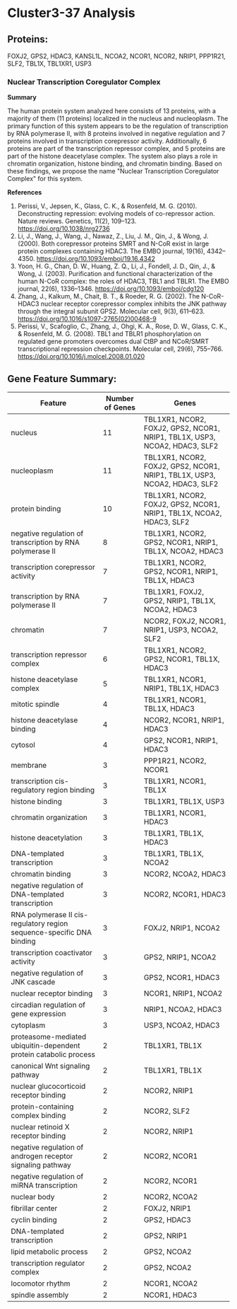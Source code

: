 # Cluster3-37 Analysis

## Proteins: 

FOXJ2, GPS2, HDAC3, KANSL1L, NCOA2, NCOR1, NCOR2, NRIP1, PPP1R21, SLF2, TBL1X, TBL1XR1, USP3

### Nuclear Transcription Coregulator Complex

**Summary**

The human protein system analyzed here consists of 13 proteins, with a majority of them (11 proteins) localized in the nucleus and nucleoplasm. The primary function of this system appears to be the regulation of transcription by RNA polymerase II, with 8 proteins involved in negative regulation and 7 proteins involved in transcription corepressor activity. Additionally, 6 proteins are part of the transcription repressor complex, and 5 proteins are part of the histone deacetylase complex. The system also plays a role in chromatin organization, histone binding, and chromatin binding. Based on these findings, we propose the name "Nuclear Transcription Coregulator Complex" for this system.

**References**

1. Perissi, V., Jepsen, K., Glass, C. K., & Rosenfeld, M. G. (2010). Deconstructing repression: evolving models of co-repressor action. Nature reviews. Genetics, 11(2), 109–123. https://doi.org/10.1038/nrg2736
2. Li, J., Wang, J., Wang, J., Nawaz, Z., Liu, J. M., Qin, J., & Wong, J. (2000). Both corepressor proteins SMRT and N-CoR exist in large protein complexes containing HDAC3. The EMBO journal, 19(16), 4342–4350. https://doi.org/10.1093/emboj/19.16.4342
3. Yoon, H. G., Chan, D. W., Huang, Z. Q., Li, J., Fondell, J. D., Qin, J., & Wong, J. (2003). Purification and functional characterization of the human N-CoR complex: the roles of HDAC3, TBL1 and TBLR1. The EMBO journal, 22(6), 1336–1346. https://doi.org/10.1093/emboj/cdg120
4. Zhang, J., Kalkum, M., Chait, B. T., & Roeder, R. G. (2002). The N-CoR-HDAC3 nuclear receptor corepressor complex inhibits the JNK pathway through the integral subunit GPS2. Molecular cell, 9(3), 611–623. https://doi.org/10.1016/s1097-2765(02)00468-9
5. Perissi, V., Scafoglio, C., Zhang, J., Ohgi, K. A., Rose, D. W., Glass, C. K., & Rosenfeld, M. G. (2008). TBL1 and TBLR1 phosphorylation on regulated gene promoters overcomes dual CtBP and NCoR/SMRT transcriptional repression checkpoints. Molecular cell, 29(6), 755–766. https://doi.org/10.1016/j.molcel.2008.01.020

## Gene Feature Summary: 

| Feature | Number of Genes | Genes |
| --- | --- | --- |
| nucleus | 11 | TBL1XR1, NCOR2, FOXJ2, GPS2, NCOR1, NRIP1, TBL1X, USP3, NCOA2, HDAC3, SLF2 |
| nucleoplasm | 11 | TBL1XR1, NCOR2, FOXJ2, GPS2, NCOR1, NRIP1, TBL1X, USP3, NCOA2, HDAC3, SLF2 |
| protein binding | 10 | TBL1XR1, NCOR2, FOXJ2, GPS2, NCOR1, NRIP1, TBL1X, NCOA2, HDAC3, SLF2 |
| negative regulation of transcription by RNA polymerase II | 8 | TBL1XR1, NCOR2, GPS2, NCOR1, NRIP1, TBL1X, NCOA2, HDAC3 |
| transcription corepressor activity | 7 | TBL1XR1, NCOR2, GPS2, NCOR1, NRIP1, TBL1X, HDAC3 |
|  transcription by RNA polymerase II | 7 | TBL1XR1, FOXJ2, GPS2, NRIP1, TBL1X, NCOA2, HDAC3 |
| chromatin | 7 | NCOR2, FOXJ2, NCOR1, NRIP1, USP3, NCOA2, SLF2 |
| transcription repressor complex | 6 | TBL1XR1, NCOR2, GPS2, NCOR1, TBL1X, HDAC3 |
| histone deacetylase complex | 5 | TBL1XR1, NCOR1, NRIP1, TBL1X, HDAC3 |
| mitotic spindle | 4 | TBL1XR1, NCOR1, TBL1X, HDAC3 |
| histone deacetylase binding | 4 | NCOR2, NCOR1, NRIP1, HDAC3 |
| cytosol | 4 | GPS2, NCOR1, NRIP1, HDAC3 |
| membrane | 3 | PPP1R21, NCOR2, NCOR1 |
| transcription cis-regulatory region binding | 3 | TBL1XR1, NCOR1, TBL1X |
| histone binding | 3 | TBL1XR1, TBL1X, USP3 |
| chromatin organization | 3 | TBL1XR1, NCOR1, HDAC3 |
| histone deacetylation | 3 | TBL1XR1, TBL1X, HDAC3 |
|  DNA-templated transcription | 3 | TBL1XR1, TBL1X, NCOA2 |
| chromatin binding | 3 | NCOR2, NCOA2, HDAC3 |
| negative regulation of DNA-templated transcription | 3 | NCOR2, NCOR1, HDAC3 |
| RNA polymerase II cis-regulatory region sequence-specific DNA binding | 3 | FOXJ2, NRIP1, NCOA2 |
| transcription coactivator activity | 3 | GPS2, NRIP1, NCOA2 |
| negative regulation of JNK cascade | 3 | GPS2, NCOR1, HDAC3 |
| nuclear receptor binding | 3 | NCOR1, NRIP1, NCOA2 |
| circadian regulation of gene expression | 3 | NRIP1, NCOA2, HDAC3 |
| cytoplasm | 3 | USP3, NCOA2, HDAC3 |
| proteasome-mediated ubiquitin-dependent protein catabolic process | 2 | TBL1XR1, TBL1X |
|  canonical Wnt signaling pathway | 2 | TBL1XR1, TBL1X |
| nuclear glucocorticoid receptor binding | 2 | NCOR2, NRIP1 |
| protein-containing complex binding | 2 | NCOR2, SLF2 |
| nuclear retinoid X receptor binding | 2 | NCOR2, NRIP1 |
| negative regulation of androgen receptor signaling pathway | 2 | NCOR2, NCOR1 |
| negative regulation of miRNA transcription | 2 | NCOR2, NCOR1 |
| nuclear body | 2 | NCOR2, NCOA2 |
| fibrillar center | 2 | FOXJ2, NRIP1 |
| cyclin binding | 2 | GPS2, HDAC3 |
| DNA-templated transcription | 2 | GPS2, NRIP1 |
|  lipid metabolic process | 2 | GPS2, NCOA2 |
| transcription regulator complex | 2 | GPS2, NCOA2 |
| locomotor rhythm | 2 | NCOR1, NCOA2 |
| spindle assembly | 2 | NCOR1, HDAC3 |

